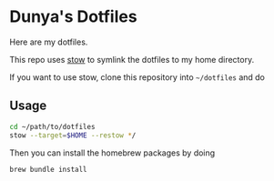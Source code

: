 # Dunya's Dotfiles

Here are my dotfiles.

This repo uses [stow](https://www.gnu.org/software/stow/) to symlink the dotfiles to my home directory.

If you want to use stow, clone this repository into `~/dotfiles` and do

## Usage

```sh
cd ~/path/to/dotfiles
stow --target=$HOME --restow */
```

Then you can install the homebrew packages by doing

```sh
brew bundle install
```
